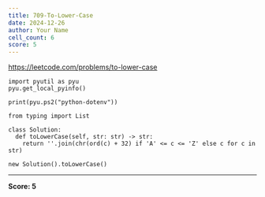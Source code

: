 ```yaml
---
title: 709-To-Lower-Case
date: 2024-12-26
author: Your Name
cell_count: 6
score: 5
---
```


https://leetcode.com/problems/to-lower-case


```
import pyutil as pyu
pyu.get_local_pyinfo()
```


```
print(pyu.ps2("python-dotenv"))
```


```
from typing import List
```


```
class Solution:
  def toLowerCase(self, str: str) -> str:
    return ''.join(chr(ord(c) + 32) if 'A' <= c <= 'Z' else c for c in str)
```


```
new Solution().toLowerCase()
```


---
**Score: 5**